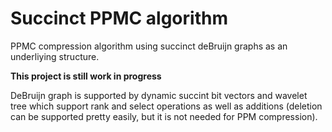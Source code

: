 # Succinct PPMC algorithm
PPMC compression algorithm using succinct deBruijn graphs as an underliying structure.

**This project is still work in progress**

DeBruijn graph is supported by dynamic succint bit vectors and wavelet tree which support rank and select operations as well as additions (deletion can be supported pretty easily, but it is not needed for PPM compression).
